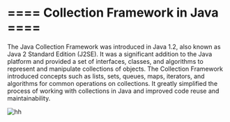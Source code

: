 # ==== Collection Framework in Java ====
The Java Collection Framework was introduced in Java 1.2, also known as Java 2 Standard Edition (J2SE). It was a significant addition to the Java platform and provided a set of interfaces, classes, and algorithms to represent and manipulate collections of objects. The Collection Framework introduced concepts such as lists, sets, queues, maps, iterators, and algorithms for common operations on collections. It greatly simplified the process of working with collections in Java and improved code reuse and maintainability.

![hh](https://github.com/Dazzler123/Collection-Framework-Java/assets/89789162/0a297ba2-a352-495c-a15c-e2c452f4931d)
